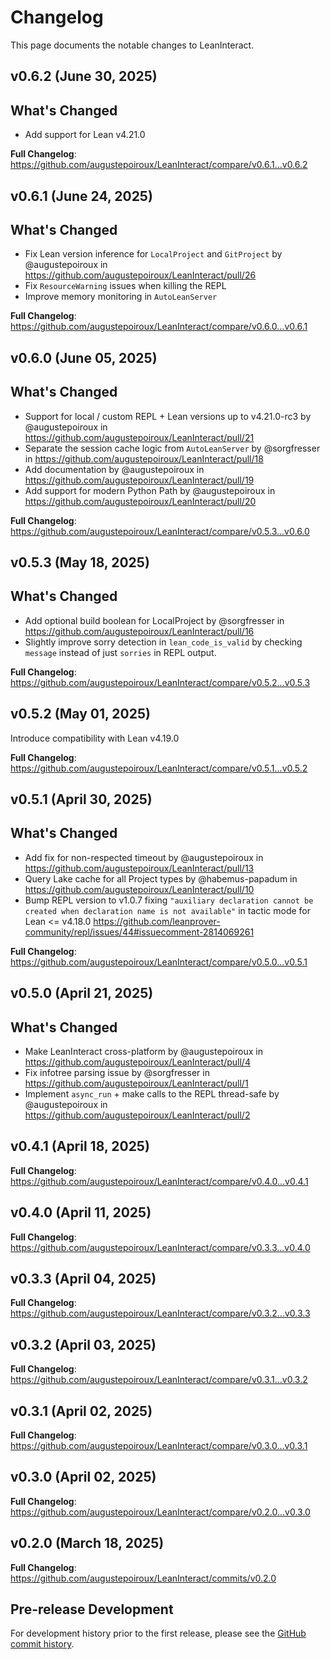 # Changelog

This page documents the notable changes to LeanInteract.

## v0.6.2 (June 30, 2025)

## What's Changed

- Add support for Lean v4.21.0

**Full Changelog**: <https://github.com/augustepoiroux/LeanInteract/compare/v0.6.1...v0.6.2>

## v0.6.1 (June 24, 2025)

## What's Changed

- Fix Lean version inference for `LocalProject` and `GitProject` by @augustepoiroux in <https://github.com/augustepoiroux/LeanInteract/pull/26>
- Fix `ResourceWarning` issues when killing the REPL
- Improve memory monitoring in `AutoLeanServer`

**Full Changelog**: <https://github.com/augustepoiroux/LeanInteract/compare/v0.6.0...v0.6.1>

## v0.6.0 (June 05, 2025)

## What's Changed

- Support for local / custom REPL + Lean versions up to v4.21.0-rc3 by @augustepoiroux in <https://github.com/augustepoiroux/LeanInteract/pull/21>
- Separate the session cache logic from `AutoLeanServer` by @sorgfresser in <https://github.com/augustepoiroux/LeanInteract/pull/18>
- Add documentation by @augustepoiroux in <https://github.com/augustepoiroux/LeanInteract/pull/19>
- Add support for modern Python Path by @augustepoiroux in <https://github.com/augustepoiroux/LeanInteract/pull/20>

**Full Changelog**: <https://github.com/augustepoiroux/LeanInteract/compare/v0.5.3...v0.6.0>

## v0.5.3 (May 18, 2025)

## What's Changed

- Add optional build boolean for LocalProject by @sorgfresser in <https://github.com/augustepoiroux/LeanInteract/pull/16>
- Slightly improve sorry detection in `lean_code_is_valid` by checking `message` instead of just `sorries` in REPL output.

**Full Changelog**: <https://github.com/augustepoiroux/LeanInteract/compare/v0.5.2...v0.5.3>

## v0.5.2 (May 01, 2025)

Introduce compatibility with Lean v4.19.0

**Full Changelog**: <https://github.com/augustepoiroux/LeanInteract/compare/v0.5.1...v0.5.2>

## v0.5.1 (April 30, 2025)

## What's Changed

- Add fix for non-respected timeout by @augustepoiroux in <https://github.com/augustepoiroux/LeanInteract/pull/13>
- Query Lake cache for all Project types by @habemus-papadum in <https://github.com/augustepoiroux/LeanInteract/pull/10>
- Bump REPL version to v1.0.7 fixing `"auxiliary declaration cannot be created when declaration name is not available"` in tactic mode for Lean <= v4.18.0 <https://github.com/leanprover-community/repl/issues/44#issuecomment-2814069261>

**Full Changelog**: <https://github.com/augustepoiroux/LeanInteract/compare/v0.5.0...v0.5.1>

## v0.5.0 (April 21, 2025)

## What's Changed

- Make LeanInteract cross-platform by @augustepoiroux in <https://github.com/augustepoiroux/LeanInteract/pull/4>
- Fix infotree parsing issue by @sorgfresser in <https://github.com/augustepoiroux/LeanInteract/pull/1>
- Implement `async_run` + make calls to the REPL thread-safe by @augustepoiroux in <https://github.com/augustepoiroux/LeanInteract/pull/2>

## v0.4.1 (April 18, 2025)

**Full Changelog**: <https://github.com/augustepoiroux/LeanInteract/compare/v0.4.0...v0.4.1>

## v0.4.0 (April 11, 2025)

**Full Changelog**: <https://github.com/augustepoiroux/LeanInteract/compare/v0.3.3...v0.4.0>

## v0.3.3 (April 04, 2025)

**Full Changelog**: <https://github.com/augustepoiroux/LeanInteract/compare/v0.3.2...v0.3.3>

## v0.3.2 (April 03, 2025)

**Full Changelog**: <https://github.com/augustepoiroux/LeanInteract/compare/v0.3.1...v0.3.2>

## v0.3.1 (April 02, 2025)

**Full Changelog**: <https://github.com/augustepoiroux/LeanInteract/compare/v0.3.0...v0.3.1>

## v0.3.0 (April 02, 2025)

**Full Changelog**: <https://github.com/augustepoiroux/LeanInteract/compare/v0.2.0...v0.3.0>

## v0.2.0 (March 18, 2025)

**Full Changelog**: <https://github.com/augustepoiroux/LeanInteract/commits/v0.2.0>

## Pre-release Development

For development history prior to the first release, please see the [GitHub commit history](https://github.com/augustepoiroux/LeanInteract/commits/main).
